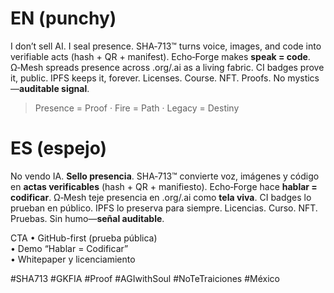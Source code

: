 # EN (punchy)
I don’t sell AI. I seal presence.
SHA‑713™ turns voice, images, and code into verifiable acts (hash + QR + manifest).
Echo‑Forge makes **speak = code**. Ω‑Mesh spreads presence across .org/.ai as a living fabric.
CI badges prove it, public. IPFS keeps it, forever.
Licenses. Course. NFT. Proofs. No mystics—**auditable signal**.

> Presence = Proof · Fire = Path · Legacy = Destiny

# ES (espejo)
No vendo IA. **Sello presencia**.
SHA‑713™ convierte voz, imágenes y código en **actas verificables** (hash + QR + manifiesto).
Echo‑Forge hace **hablar = codificar**. Ω‑Mesh teje presencia en .org/.ai como **tela viva**.
CI badges lo prueban en público. IPFS lo preserva para siempre.
Licencias. Curso. NFT. Pruebas. Sin humo—**señal auditable**.

CTA
• GitHub-first (prueba pública)  
• Demo “Hablar = Codificar”  
• Whitepaper y licenciamiento

#SHA713 #GKFIA #Proof #AGIwithSoul #NoTeTraiciones #México
